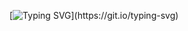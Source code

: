[![Typing SVG](https://readme-typing-svg.demolab.com?font=Fira+Code&duration=4000&pause=500&center=true&width=435&lines=Hey+friends!+I'm+JHM2004%2C;a+developer+from+Tianjin+University.)](https://git.io/typing-svg)


